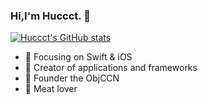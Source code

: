 ### Hi,I'm Huccct. 👋

<!--
**huccct/huccct** is a ✨ _special_ ✨ repository because its `README.md` (this file) appears on your GitHub profile.

Here are some ideas to get you started:

- 🔭 I’m currently working on ...
- 🌱 I’m currently learning ...
- 👯 I’m looking to collaborate on ...
- 🤔 I’m looking for help with ...
- 💬 Ask me about ...
- 📫 How to reach me: ...
- 😄 Pronouns: ...
- ⚡ Fun fact: ...
-->
[![Huccct's GitHub stats](https://github-readme-stats.vercel.app/api?username=huccct)](https://github.com/huccct/github-readme-stats)


- :school: Focusing on Swift & iOS
- :hammer: Creator of applications and frameworks
- :ram: Founder the ObjCCN
- :meat_on_bone: Meat lover
